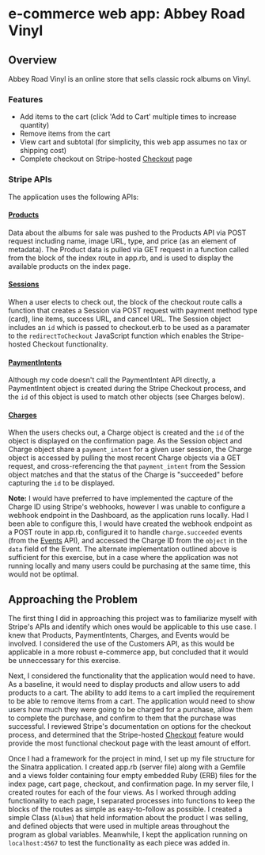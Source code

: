 # e-commerce web app: Abbey Road Vinyl
## Overview
Abbey Road Vinyl is an online store that sells classic rock albums on Vinyl.
### Features
* Add items to the cart (click 'Add to Cart' multiple times to increase quantity)
* Remove items from the cart
* View cart and subtotal (for simplicity, this web app assumes no tax or shipping cost)
* Complete checkout on Stripe-hosted [Checkout](https://stripe.com/docs/payments/checkout) page

### Stripe APIs
The application uses the following APIs:

#### [Products](https://stripe.com/docs/api/service_products)
Data about the albums for sale was pushed to the Products API via POST request including name, image URL, type, and price (as an element of metadata). The Product data is pulled via GET request in a function called from the block of the index route in app.rb, and is used to display the available products on the index page.

#### [Sessions](https://stripe.com/docs/api/checkout/sessions)
When a user elects to check out, the block of the checkout route calls a function that creates a Session via POST request with payment method type (card), line items, success URL, and cancel URL. The Session object includes an `id` which is passed to checkout.erb to be used as a paramater to the `redirectToCheckout` JavaScript function which enables the Stripe-hosted Checkout functionality.

#### [PaymentIntents](https://stripe.com/docs/api/payment_intents)
Although my code doesn't call the PaymentIntent API directly, a PaymentIntent object is created during the Stripe Checkout process, and the `id` of this object is used to match other objects (see Charges below).

#### [Charges](https://stripe.com/docs/api/charges)
When the users checks out, a Charge object is created and the `id` of the object is displayed on the confirmation page. As the Session object and Charge object share a `payment_intent` for a given user session, the Charge object is accessed by pulling the most recent Charge objects via a GET request, and cross-referencing the that `payment_intent` from the Session object matches and that the status of the Charge is "succeeded" before capturing the `id` to be displayed.

**Note:** I would have preferred to have implemented the capture of the Charge ID using Stripe's webhooks, however I was unable to configure a webhook endpoint in the Dashboard, as the application runs locally. Had I been able to configure this, I would have created the webhook endpoint as a POST route in app.rb, configured it to handle `charge.succeeded` events (from the [Events](https://stripe.com/docs/api/events) API), and accessed the Charge ID from the `object` in the `data` field of the Event. The alternate implementation outlined above is sufficient for this exercise, but in a case where the application was not running locally and many users could be purchasing at the same time, this would not be optimal.

## Approaching the Problem
The first thing I did in approaching this project was to familiarize myself with Stripe's APIs and identify which ones would be applicable to this use case. I knew that Products, PaymentIntents, Charges, and Events would be involved. I considered the use of the Customers API, as this would be applicable in a more robust e-commerce app, but concluded that it would be unneccessary for this exercise.

Next, I considered the functionality that the application would need to have. As a baseline, it would need to display products and allow users to add products to a cart. The ability to add items to a cart implied the requirement to be able to remove items from a cart. The application would need to show users how much they were going to be charged for a purchase, allow them to complete the purchase, and confirm to them that the purchase was successful. I reviewed Stripe's documentation on options for the checkout process, and determined that the Stripe-hosted [Checkout](https://stripe.com/docs/payments/checkout) feature would provide the most functional checkout page with the least amount of effort.

Once I had a framework for the project in mind, I set up my file structure for the Sinatra application. I created app.rb (server file) along with a Gemfile and a views folder containing four empty embedded Ruby (ERB) files for the index page, cart page, checkout, and confirmation page. In my server file, I created routes for each of the four views. As I worked through adding functionality to each page, I separated processes into functions to keep the blocks of the routes as simple as easy-to-follow as possible. I created a simple Class (`Album`) that held information about the product I was selling, and defined objects that were used in multiple areas throughout the program as global variables. Meanwhile, I kept the application running on `localhost:4567` to test the functionality as each piece was added in.
